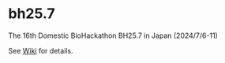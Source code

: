 # bh25.7

The 16th Domestic BioHackathon BH25.7 in Japan (2024/7/6-11)

See [Wiki](https://github.com/dbcls/bh25.7/wiki) for details.

